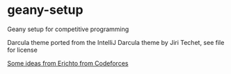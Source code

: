 # geany-setup
Geany setup for competitive programming

Darcula theme ported from the IntelliJ Darcula theme by Jiri Techet, see file for license

[Some ideas from Erichto from Codeforces](https://codeforces.com/blog/entry/72240)
